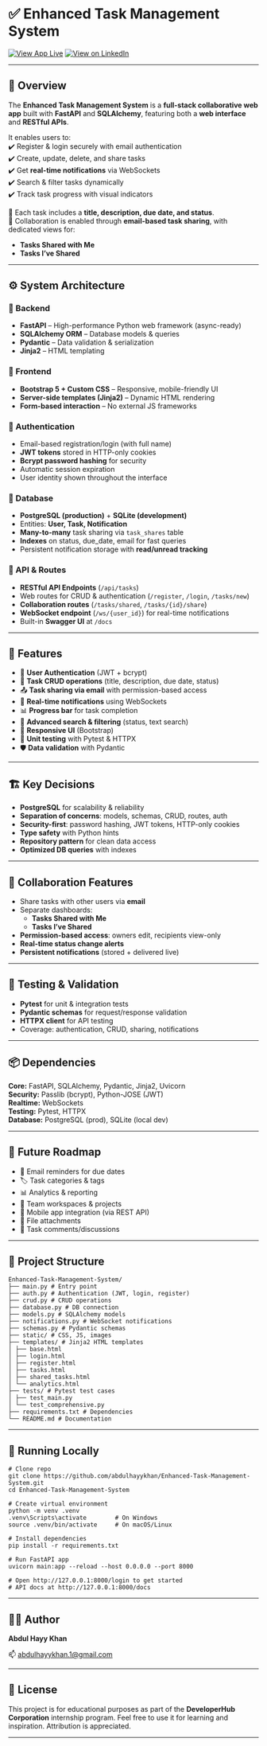 # ✅ Enhanced Task Management System  

[![View App Live](https://img.shields.io/badge/🚀%20View%20App-Live-green?style=for-the-badge)](https://enhanced-task-management-system.onrender.com/login)      [![View on LinkedIn](https://img.shields.io/badge/💼%20View%20Post-LinkedIn-blue?style=for-the-badge&logo=linkedin)](https://www.linkedin.com/in/abdul-hayy-khan/)  

---

## 📌 Overview  

The **Enhanced Task Management System** is a **full-stack collaborative web app** built with **FastAPI** and **SQLAlchemy**, featuring both a **web interface** and **RESTful APIs**.  

It enables users to:  
✔️ Register & login securely with email authentication  
✔️ Create, update, delete, and share tasks  
✔️ Get **real-time notifications** via WebSockets  
✔️ Search & filter tasks dynamically  
✔️ Track task progress with visual indicators  

🔹 Each task includes a **title, description, due date, and status**.  
🔹 Collaboration is enabled through **email-based task sharing**, with dedicated views for:  
- **Tasks Shared with Me**  
- **Tasks I’ve Shared**  

---

## ⚙️ System Architecture  

### 🔹 Backend  
- **FastAPI** – High-performance Python web framework (async-ready)  
- **SQLAlchemy ORM** – Database models & queries  
- **Pydantic** – Data validation & serialization  
- **Jinja2** – HTML templating  

### 🔹 Frontend  
- **Bootstrap 5 + Custom CSS** – Responsive, mobile-friendly UI  
- **Server-side templates (Jinja2)** – Dynamic HTML rendering  
- **Form-based interaction** – No external JS frameworks  

### 🔹 Authentication  
- Email-based registration/login (with full name)  
- **JWT tokens** stored in HTTP-only cookies  
- **Bcrypt password hashing** for security  
- Automatic session expiration  
- User identity shown throughout the interface  

### 🔹 Database  
- **PostgreSQL (production)** + **SQLite (development)**  
- Entities: **User, Task, Notification**  
- **Many-to-many** task sharing via `task_shares` table  
- **Indexes** on status, due_date, email for fast queries  
- Persistent notification storage with **read/unread tracking**  

### 🔹 API & Routes  
- **RESTful API Endpoints** (`/api/tasks`)  
- Web routes for CRUD & authentication (`/register`, `/login`, `/tasks/new`)  
- **Collaboration routes** (`/tasks/shared`, `/tasks/{id}/share`)  
- **WebSocket endpoint** (`/ws/{user_id}`) for real-time notifications  
- Built-in **Swagger UI** at `/docs`  

---

## 🌟 Features  

- 👤 **User Authentication** (JWT + bcrypt)  
- 📝 **Task CRUD operations** (title, description, due date, status)  
- 📤 **Task sharing via email** with permission-based access  
- 🔔 **Real-time notifications** using WebSockets  
- 📊 **Progress bar** for task completion  
- 🔎 **Advanced search & filtering** (status, text search)  
- 📱 **Responsive UI** (Bootstrap)  
- 🧪 **Unit testing** with Pytest & HTTPX  
- 🛡 **Data validation** with Pydantic  

---

## 🏗 Key Decisions  

- **PostgreSQL** for scalability & reliability  
- **Separation of concerns**: models, schemas, CRUD, routes, auth  
- **Security-first**: password hashing, JWT tokens, HTTP-only cookies  
- **Type safety** with Python hints  
- **Repository pattern** for clean data access  
- **Optimized DB queries** with indexes  

---

## 🤝 Collaboration Features  

- Share tasks with other users via **email**  
- Separate dashboards:  
  - **Tasks Shared with Me**  
  - **Tasks I’ve Shared**  
- **Permission-based access**: owners edit, recipients view-only  
- **Real-time status change alerts**  
- **Persistent notifications** (stored + delivered live)  

---

## 🧪 Testing & Validation  

- **Pytest** for unit & integration tests  
- **Pydantic schemas** for request/response validation  
- **HTTPX client** for API testing  
- Coverage: authentication, CRUD, sharing, notifications  

---

## 📦 Dependencies  

**Core:** FastAPI, SQLAlchemy, Pydantic, Jinja2, Uvicorn  
**Security:** Passlib (bcrypt), Python-JOSE (JWT)  
**Realtime:** WebSockets  
**Testing:** Pytest, HTTPX  
**Database:** PostgreSQL (prod), SQLite (local dev)  

---

## 🔮 Future Roadmap  

- 📧 Email reminders for due dates  
- 🏷 Task categories & tags  
- 📊 Analytics & reporting  
- 👥 Team workspaces & projects  
- 📱 Mobile app integration (via REST API)  
- 📎 File attachments  
- 💬 Task comments/discussions  

---

## 📂 Project Structure  

```
Enhanced-Task-Management-System/
├── main.py # Entry point
├── auth.py # Authentication (JWT, login, register)
├── crud.py # CRUD operations
├── database.py # DB connection
├── models.py # SQLAlchemy models
├── notifications.py # WebSocket notifications
├── schemas.py # Pydantic schemas
├── static/ # CSS, JS, images
├── templates/ # Jinja2 HTML templates
│ ├── base.html
│ ├── login.html
│ ├── register.html
│ ├── tasks.html
│ ├── shared_tasks.html
│ └── analytics.html
├── tests/ # Pytest test cases
│ ├── test_main.py
│ └── test_comprehensive.py
├── requirements.txt # Dependencies
└── README.md # Documentation
```

---

## 🚀 Running Locally
```
# Clone repo
git clone https://github.com/abdulhayykhan/Enhanced-Task-Management-System.git
cd Enhanced-Task-Management-System

# Create virtual environment
python -m venv .venv
.venv\Scripts\activate        # On Windows
source .venv/bin/activate     # On macOS/Linux

# Install dependencies
pip install -r requirements.txt

# Run FastAPI app
uvicorn main:app --reload --host 0.0.0.0 --port 8000

# Open http://127.0.0.1:8000/login to get started
# API docs at http://127.0.0.1:8000/docs
```

---

## 🙋‍♂️ Author

**Abdul Hayy Khan**

📫 abdulhayykhan.1@gmail.com

---

## 📌 License

This project is for educational purposes as part of the **DeveloperHub Corporation** internship program. Feel free to use it for learning and inspiration. Attribution is appreciated.

---
